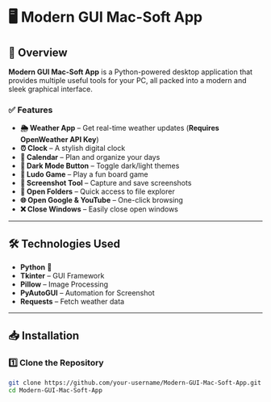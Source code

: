 # 🖥️ Modern GUI Mac-Soft App  

## 🚀 Overview  
**Modern GUI Mac-Soft App** is a Python-powered desktop application that provides multiple useful tools for your PC, all packed into a modern and sleek graphical interface.  

### ✅ Features  
- **🌦️ Weather App** – Get real-time weather updates (**Requires OpenWeather API Key**)  
- **⏰ Clock** – A stylish digital clock  
- **📅 Calendar** – Plan and organize your days  
- **🌙 Dark Mode Button** – Toggle dark/light themes  
- **🎲 Ludo Game** – Play a fun board game  
- **📸 Screenshot Tool** – Capture and save screenshots  
- **📂 Open Folders** – Quick access to file explorer  
- **🌐 Open Google & YouTube** – One-click browsing  
- **❌ Close Windows** – Easily close open windows  

---

## 🛠️ Technologies Used  
- **Python** 🐍  
- **Tkinter** – GUI Framework  
- **Pillow** – Image Processing  
- **PyAutoGUI** – Automation for Screenshot  
- **Requests** – Fetch weather data  

---

## 📥 Installation  

### 1️⃣ Clone the Repository  
```bash
git clone https://github.com/your-username/Modern-GUI-Mac-Soft-App.git
cd Modern-GUI-Mac-Soft-App
